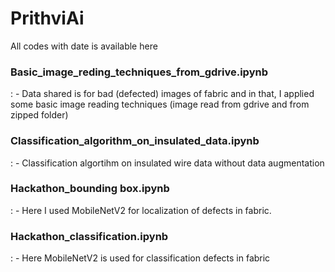 # PrithviAi
All codes with date is available here

### Basic_image_reding_techniques_from_gdrive.ipynb 
: - Data shared is for bad (defected) images of fabric and in that, I applied some basic image reading techniques (image read from gdrive and from zipped folder)

### Classification_algorithm_on_insulated_data.ipynb 
: - Classification algortihm on insulated wire data without data augmentation

### Hackathon_bounding box.ipynb 
: - Here I used MobileNetV2 for localization of defects in fabric. 

### Hackathon_classification.ipynb
: - Here MobileNetV2 is used for classification defects in fabric
